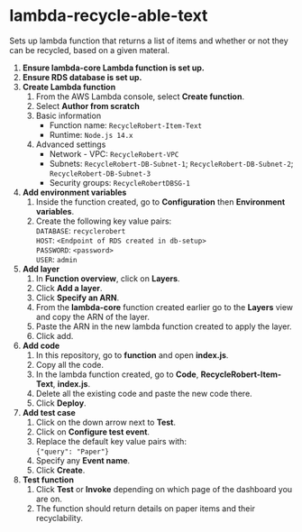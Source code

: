 # lambda-recycle-able-text

Sets up lambda function that returns a list of items and whether or not they can be recycled, based on a given materal.

1. **Ensure lambda-core Lambda function is set up.**
2. **Ensure RDS database is set up.**
3. **Create Lambda function**  
    1. From the AWS Lambda console, select **Create function**.
    2. Select **Author from scratch**
    3. Basic information  
        - Function name: `RecycleRobert-Item-Text`
        - Runtime: `Node.js 14.x`
    4. Advanced settings
        - Network - VPC: `RecycleRobert-VPC`
        - Subnets: `RecycleRobert-DB-Subnet-1`; `RecycleRobert-DB-Subnet-2`; `RecycleRobert-DB-Subnet-3`
        - Security groups: `RecycleRobertDBSG-1`
4. **Add environment variables**  
    1. Inside the function created, go to **Configuration** then **Environment variables**.  
    2. Create the following key value pairs:  
        `DATABASE`: `recyclerobert`  
        `HOST`: `<Endpoint of RDS created in db-setup>`  
        `PASSWORD`: `<password>`  
        `USER`: `admin`  
5. **Add layer**  
    1. In **Function overview**, click on **Layers**.
    2. Click **Add a layer**.
    3. Click **Specify an ARN**.
    4. From the **lambda-core** function created earlier go to the **Layers** view and copy the ARN of the layer.
    5. Paste the ARN in the new lambda function created to apply the layer.
    6. Click add.
 6. **Add code**
    1. In this repository, go to **function** and open **index.js**.
    2. Copy all the code.
    3. In the lambda function created, go to **Code**, **RecycleRobert-Item-Text**, **index.js**.
    4. Delete all the existing code and paste the new code there.
    5. Click **Deploy**.
 7. **Add test case**  
    1. Click on the down arrow next to **Test**.
    2. Click on **Configure test event**.
    3. Replace the default key value pairs with:  
    ```{"query": "Paper"}```
    4. Specify any **Event name**.
    5. Click **Create**.
 8. **Test function**
    1. Click **Test** or **Invoke** depending on which page of the dashboard you are on.
    2. The function should return details on paper items and their recyclability.
  
  
